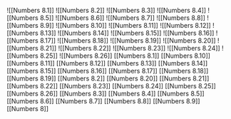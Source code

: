 ![[Numbers 8.1]]
![[Numbers 8.2]]
![[Numbers 8.3]]
![[Numbers 8.4]]
![[Numbers 8.5]]
![[Numbers 8.6]]
![[Numbers 8.7]]
![[Numbers 8.8]]
![[Numbers 8.9]]
![[Numbers 8.10]]
![[Numbers 8.11]]
![[Numbers 8.12]]
![[Numbers 8.13]]
![[Numbers 8.14]]
![[Numbers 8.15]]
![[Numbers 8.16]]
![[Numbers 8.17]]
![[Numbers 8.18]]
![[Numbers 8.19]]
![[Numbers 8.20]]
![[Numbers 8.21]]
![[Numbers 8.22]]
![[Numbers 8.23]]
![[Numbers 8.24]]
![[Numbers 8.25]]
![[Numbers 8.26]]
[[Numbers 8.1]]
[[Numbers 8.10]]
[[Numbers 8.11]]
[[Numbers 8.12]]
[[Numbers 8.13]]
[[Numbers 8.14]]
[[Numbers 8.15]]
[[Numbers 8.16]]
[[Numbers 8.17]]
[[Numbers 8.18]]
[[Numbers 8.19]]
[[Numbers 8.2]]
[[Numbers 8.20]]
[[Numbers 8.21]]
[[Numbers 8.22]]
[[Numbers 8.23]]
[[Numbers 8.24]]
[[Numbers 8.25]]
[[Numbers 8.26]]
[[Numbers 8.3]]
[[Numbers 8.4]]
[[Numbers 8.5]]
[[Numbers 8.6]]
[[Numbers 8.7]]
[[Numbers 8.8]]
[[Numbers 8.9]]
[[Numbers 8]]
